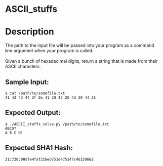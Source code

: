 # ASCII_stuffs

# Description

<p>The path to the input file will be passed into your program as a command line argument when your program is called.<br/><br/>
Given a bunch of hexadecimal digits, return a string that is made from their ASCII characters.
</p>

## Sample Input:

```
$ cat /path/to/somefile.txt
41 42 43 44 3f 0a 41 20 42 20 43 20 44 21
```
## Expected Output:

```
$ ./ASCII_stuffs_solve.py /path/to/somefile.txt
ABCD?
A B C D!
```
## Expected SHA1 Hash:

```
21c720c90dfe4faf21bed751e475147c46150662
```
